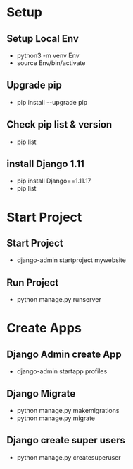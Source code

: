# Setup
## Setup Local Env
- python3 -m venv Env
- source Env/bin/activate

## Upgrade pip
- pip install --upgrade pip

## Check pip list & version
- pip list

## install Django 1.11
- pip install Django==1.11.17
- pip list

# Start Project
## Start Project
- django-admin startproject mywebsite

## Run Project
-  python manage.py runserver


# Create Apps
## Django Admin create App
- django-admin startapp profiles

## Django Migrate
- python manage.py makemigrations
- python manage.py migrate


## Django create super users
- python manage.py createsuperuser

